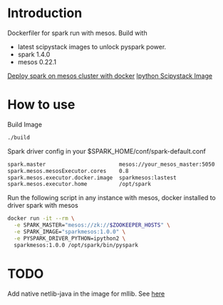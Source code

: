 # Introduction

Dockerfiler for spark run with mesos.
Build with 

* latest scipystack images to unlock pyspark power.
* spark 1.4.0
* mesos 0.22.1

[Deploy spark on mesos cluster with docker](https://spark.apache.org/docs/latest/running-on-mesos.html#mesos-docker-support)
[Ipython Scipystack Image](https://registry.hub.docker.com/u/ipython/scipystack/)

# How to use

Build Image

```bash
./build
```

Spark driver config in your $SPARK\_HOME/conf/spark-default.conf

```bash
spark.master                       mesos://your_mesos_master:5050
spark.mesos.mesosExecutor.cores    0.8
spark.mesos.executor.docker.image  sparkmesos:lastest
spark.mesos.executor.home          /opt/spark
```

Run the following script in any instance with mesos, docker installed to driver spark with mesos

```bash
docker run -it --rm \
  -e SPARK_MASTER="mesos://zk://$ZOOKEEPER_HOSTS" \
  -e SPARK_IMAGE="sparkmesos:1.0.0" \
  -e PYSPARK_DRIVER_PYTHON=ipython2 \
  sparkmesos:1.0.0 /opt/spark/bin/pyspark
```

# TODO

Add native netlib-java in the image for mllib. See [here](https://spark.apache.org/docs/latest/mllib-guide.html)
